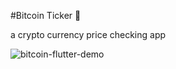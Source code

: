 #Bitcoin Ticker 🤑

a crypto currency price checking app


![bitcoin-flutter-demo](https://user-images.githubusercontent.com/75268931/118983697-5493b300-b99a-11eb-9fd1-43d1f5bc3348.gif)



